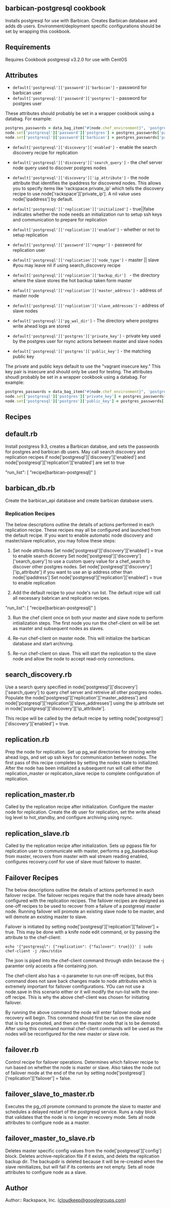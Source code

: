 ## barbican-postgresql cookbook

Installs postgresql for use with Barbican.  Creates Barbican database and adds db users.  Environment/deployment specific configurations should be set by wrapping this cookbook.

## Requirements

Requires Cookbook postgresql v3.2.0 for use with CentOS

## Attributes

* `default['postgresql']['password']['barbican']` - password for barbican user
* `default['postgresql']['password']['postgres']` - password for postgres user

These attributes should probably be set in a wrapper cookbook using a databag.  For example:

```ruby
postgres_passwords = data_bag_item("#{node.chef_environment}", 'postgresql')
node.set['postgresql']['password']['postgres'] = postgres_passwords['password']['postgres']
node.set['postgresql']['password']['barbican'] = postgres_passwords['password']['barbican']
```

* `default['postgresql']['discovery']['enabled']` - enable the search discovery recipe for replication
* `default['postgresql']['discovery']['search_query']` - the chef server node query used to discover postgres nodes
* `default['postgresql']['discovery']['ip_attribute']` - the node attribute that identifies the ipaddress for discovered nodes.  This allows you to specify items like 'rackspace.private_ip' which tells the discovery recipe to use node['rackspace']['private_ip'].  A nil value uses node['ipaddress'] by default.  

* `default['postgresql']['replication']['initialized']` - true||false indicates whether the node needs an initialization run to setup ssh keys and communication to prepare for replication 
* `default['postgresql']['replication']['enabled']` - whether or not to setup replication
* `default['postgresql']['password']['repmgr']` - password for replication user
* `default['postgresql']['replication']['node_type']` - master || slave #you may leave nil if using search_discovery recipe
* `default['postgresql']['replication']['backup_dir'] ` - the directory where the slave stores the hot backup taken form master
* `default['postgresql']['replication']['master_address']` - address of master node
* `default['postgresql']['replication']['slave_addresses']` - address of slave nodes
* `default['postgresql']['pg_wal_dir']` - The directory where postgres write ahead logs are stored

* `default['postgresql']['postgres']['private_key']` - private key used by the postgres user for rsync actions between master and slave nodes
* `default['postgresql']['postgres']['public_key']` - the matching public key

The private and public keys default to use the "vagrant insecure key." This key pair is insecure and should only be used for testing. The attributes shoudl probably be set in a wrapper cookbook using a databag.  For example:

```ruby
postgres_passwords = data_bag_item("#{node.chef_environment}", 'postgresql')
node.set['postgresql']['postgres']['private_key'] = postgres_passwords['postgres']['private_key']
node.set['postgresql']['postgres']['public_key'] = postgres_passwords['postgres']['public_key']
```

## Recipes

default.rb
----------
Install postgress 9.3, creates a Barbican databse, and sets the passwords for postgres and barbican db users.  May call search discovery and replication recipes if node['postgresql']['discovery']['enabled'] and node['postgresql']['replication']['enabled'] are set to true

"run_list": [
  "recipe[barbican-postgresql]"
]

barbican_db.rb
---------------
Create the barbican_api database and create barbican database users.


### Replication Recipes

The below descriptions outline the details of actions performed in each replication recipe.  These recipes may all be configured and launched from the default recipe.  If you want to enable automatic node discovery and master/slave replication, you may follow these steps:

1.  Set node attributes
  Set node['postgresql']['discovery']['enabled'] = true to enable search dicovery
  Set node['postgresql']['discovery']['search_query'] to use a custom query value for a chef_search to discover other postgres nodes.
  Set node['postgresql']['discovery']['ip_attribute'] if you want to use an ip address other than node['ipaddress']
  Set node['postgresql']['replication']['enabled'] = true to enable replication

2.  Add the default recipe to your node's run list.  The default rcipe will call all necessary babrican and replication recipes.

  "run_list": [
    "recipe[barbican-postgresql]"
  ]

3.  Run the chef client once on both your master and slave node to perform intiialization steps.  The first node you run the chef-client on will be set as master and subsequent nodes as slaves.  

4.  Re-run chef-client on master node.  This will initialize the barbican database and start archiving.

5.  Re-run chef-client on slave.  This will start the replication to the slave node and allow the node to accept read-only connections.


search_discovery.rb
--------------------
Use a search query specified in node['postgresql']['discovery']['search_query'] to query chef server and retreive all other postgres nodes.  Populate the node['postgresql']['replication']['master_address'] and node['postgresql']['replication']['slave_addresses'] using the ip attribute set in node['postgresql']['discovery']['ip_attribute'].

This recipe will be called by the default recipe by setting node['postgresql']['discovery']['enabled'] = true.

replication.rb
---------------
Prep the node for replication.  Set up pg_wal directories for stroring write ahead logs, and set up ssh keys for communication between nodes.  The first pass of this recipe completes by setting the nodes state to initialized.  After the node has been initialized a subsequent run will call either the replication_master or replication_slave recipe to complete configuration of replication.

replication_master.rb
----------------------
Called by the replication recipe after initialization.  Configure the master node for replication.  Create the db user for replication, set the write ahead log level to hot_standby, and configure archiving using rsync.

replication_slave.rb
----------------------
Called by the replication recipe after initialization.  Sets up pgpass file for replication user to communicate with master, performs a pg_basebackup from master, recovers from master with wal stream reading enabled, configures recovery.conf for use of slave must failover to master.

## Failover Recipes

The below descriptions outline the details of actions performed in each failover recipe.  The failover recipes require that the node have already been configured with the replication recipes.  The failover recipes are designed as one-off recipes to be used to recover from a failure of a postgresql master node.  Running failover will promote an existing slave node to be master, and will demote an existing master to slave.  

Failover is initiated by setting node['postgresql']['replication']['failover'] = true.  This may be done with a knife node edit command, or by passing the attribute to the chef-client:

```
echo '{"postgresql": {"replication": {"failover": true}}}' | sudo chef-client -j /dev/stdin
```

The json is piped into the chef-client command through stdin because the -j paramter only acceots a file containing json.  

The chef-client also has a -o parameter to run one-off recipes, but this command does not save back changes made to node attributes which is extremely important for failover comfigurations.  YOu can not use a node.save in this scenario either or it will modify the run-list with the one-off recipe.  This is why the above chef-client was chosen for initiating failover.

By running the above command the node will enter failover mode and recovery will begin.  This command should first be run on the slave node that is to be promoted, and then on the master node that is to be demoted.  After using this command normal chef-client commands will be used as the nodes will be reconfigured for the new master or slave role.

failover.rb
---------------
Control recipe for failover operations.  Determines which failover recipe to run based on whether the node is master or slave.  Also takes the node out of failover mode at the end of the run by setting node['postgresql']['replication']['failover'] = false.

failover_slave_to_master.rb
----------------------------
Executes the pg_ctl promote command to promote the slave to master and schedules a delayed restart of the postgresql service.  Runs a ruby block that validates that the node is no longer in recovery mode.  Sets all node attributes to configure node as a master.

failover_master_to_slave.rb
----------------------------
Deletes master specific config values from the node['postgresql']['config'] block.  Deletes archive-replication file if it exists, and delets the replication backup dir.  The backupdir is deleted because it will be re-created when the slave reinitializes, but will fail if its contents are not empty.  Sets all node attributes to configure node as a slave.

## Author

Author:: Rackspace, Inc. (<cloudkeep@googlegroups.com>)
